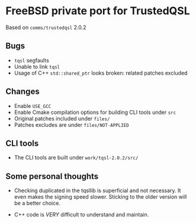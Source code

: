 # FreeBSD private port for TrustedQSL

Based on `comms/trustedqsl` 2.0.2

## Bugs

* `tqsl` segfaults
* Unable to link `tqsl`
* Usage of C++ `std::shared_ptr` looks broken: related patches excluded

## Changes

* Enable `USE_GCC`
* Enable Cmake compilation options for building CLI tools under `src`
* Original patches included under `files/`
* Patches excludes are under `files/NOT-APPLIED`

## CLI tools

* The CLI tools are built under `work/tqsl-2.0.2/src/`

## Some personal thoughts

* Checking duplicated in the tqsllib is superficial and not
  necessary. It even makes the signing speed slower. Sticking to the
  older version will be a better choice.

* C++ code is *VERY* difficult to understand and maintain.
